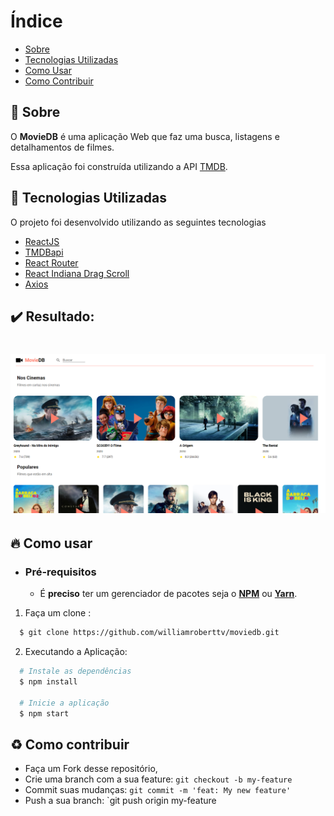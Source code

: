# Índice

- [Sobre](#sobre)
- [Tecnologias Utilizadas](#tecnologias-utilizadas)
- [Como Usar](#como-usar)
- [Como Contribuir](#como-contribuir)

<a id="sobre"></a>

## :bookmark: Sobre

O <strong>MovieDB</strong> é uma aplicação Web que faz uma busca, listagens e detalhamentos de filmes.

Essa aplicação foi construída utilizando a API [TMDB](https://developers.themoviedb.org/3).

<a id="tecnologias-utilizadas"></a>

## :rocket: Tecnologias Utilizadas

O projeto foi desenvolvido utilizando as seguintes tecnologias

- [ReactJS](https://reactjs.org/)
- [TMDBapi](https://developers.themoviedb.org/3)
- [React Router](https://reacttraining.com/react-router/web/guides/quick-start)
- [React Indiana Drag Scroll](https://www.npmjs.com/package/react-indiana-drag-scroll)
- [Axios](https://github.com/axios/axios)

## :heavy_check_mark: Resultado:

<h1 align="center">
    <img alt="Web" src="./screenshots/Screenshot_20.png" width="600px">
</h1>

<a id="como-usar"></a>

## :fire: Como usar

- ### **Pré-requisitos**

  - É **preciso** ter um gerenciador de pacotes seja o **[NPM](https://www.npmjs.com/)** ou **[Yarn](https://yarnpkg.com/)**.

1. Faça um clone :

```sh
  $ git clone https://github.com/williamroberttv/moviedb.git
```

2. Executando a Aplicação:

```sh
  # Instale as dependências
  $ npm install

  # Inicie a aplicação
  $ npm start

```

<a id="como-contribuir"></a>

## :recycle: Como contribuir

- Faça um Fork desse repositório,
- Crie uma branch com a sua feature: `git checkout -b my-feature`
- Commit suas mudanças: `git commit -m 'feat: My new feature'`
- Push a sua branch: `git push origin my-feature
